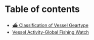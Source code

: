 # Table of contents

* [⛴ Classification of Vessel Geartype](README.md)
* [Vessel Activity-Global Fishing Watch](final\_project.Rmd)
